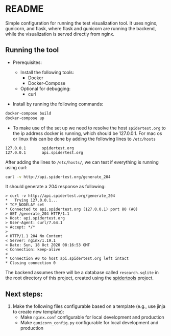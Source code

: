 # README

Simple configuration for running the test visualization tool. It uses nginx, gunicorn, and flask, where flask and gunicorn are running the backend, while the visualization is served directly from nginx.

## Running the tool

- Prerequisites:
    - Install the following tools:
        - Docker
        - Docker-Compose
    - Optional for debugging:
        - curl

- Install by running the following commands:
```bash
docker-compose build
docker-compose up
```

- To make use of the set up we need to resolve the host `spidertest.org` to the ip address docker is running, which should be 127.0.0.1.
For mac os or linux this can be done by adding the following lines to `/etc/hosts`
```
127.0.0.1       spidertest.org
127.0.0.1       api.spidertest.org
```

After adding the lines to `/etc/hosts/`, we can test if everything is running using curl:
```bash
curl -v http://api.spidertest.org/generate_204
```

It should generate a 204 response as following:
```
> curl -v http://api.spidertest.org/generate_204
*   Trying 127.0.0.1...
* TCP_NODELAY set
* Connected to api.spidertest.org (127.0.0.1) port 80 (#0)
> GET /generate_204 HTTP/1.1
> Host: api.spidertest.org
> User-Agent: curl/7.64.1
> Accept: */*
>
< HTTP/1.1 204 No Content
< Server: nginx/1.19.1
< Date: Sun, 18 Oct 2020 08:16:53 GMT
< Connection: keep-alive
<
* Connection #0 to host api.spidertest.org left intact
* Closing connection 0
```

The backend assumes there will be a database called `research.sqlite` in the root directory of this project, created using the [spidertools](https://github.com/kajdreef/spidertools) project.

## Next steps:
1. Make the following files configurable based on a template (e.g., use jinja to create new template):
    - Make `nginx.conf` configurable for local development and production
    - Make `gunicorn_config.py` configurable for local development and production